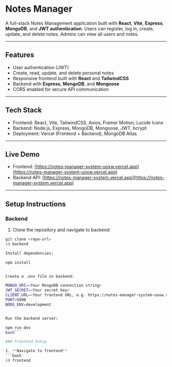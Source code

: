 # Notes Manager

A full-stack Notes Management application built with **React**, **Vite**, **Express**, **MongoDB**, and **JWT authentication**. Users can register, log in, create, update, and delete notes. Admins can view all users and notes.

---

## Features

- User authentication (JWT)
- Create, read, update, and delete personal notes
- Responsive frontend built with **React** and **TailwindCSS**
- Backend with **Express**, **MongoDB**, and **Mongoose**
- CORS enabled for secure API communication

---

## Tech Stack

- Frontend: React, Vite, TailwindCSS, Axios, Framer Motion, Lucide Icons  
- Backend: Node.js, Express, MongoDB, Mongoose, JWT, bcrypt  
- Deployment: Vercel (Frontend + Backend), MongoDB Atlas

---

## Live Demo

- Frontend: [https://notes-manager-system-uoxw.vercel.app](https://notes-manager-system-uoxw.vercel.app)  
- Backend API: [https://notes-manager-system.vercel.app](https://notes-manager-system.vercel.app)

---

## Setup Instructions

### Backend

1. Clone the repository and navigate to backend:

```bash 
git clone <repo-url>
cd backend

Install dependencies:

npm install


Create a .env file in backend:

MONGO_URI=<Your MongoDB connection string>
JWT_SECRET=<Your secret key>
CLIENT_URL=<Your frontend URL, e.g. https://notes-manager-system-uoxw.vercel.app>
PORT=5000
NODE_ENV=development


Run the backend server:

npm run dev
bash```

### Frontend Setup

1. **Navigate to frontend**
```bash
cd frontend


